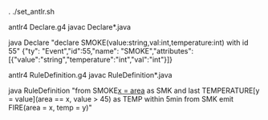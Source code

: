 . ./set_antlr.sh

antlr4 Declare.g4
javac Declare*.java

java Declare "declare SMOKE(value:string,val:int,temperature:int) with id 55"
{"ty": "Event","id":55,"name": "SMOKE","attributes": [{"value":"string","temperature":"int","val":"int"}]}


antlr4 RuleDefinition.g4
javac RuleDefinition*.java

java RuleDefinition "from SMOKE[x = area]() as SMK and last TEMPERATURE[y = value](area == x, value > 45) as TEMP within 5min from SMK emit FIRE(area = x, temp = y)"
